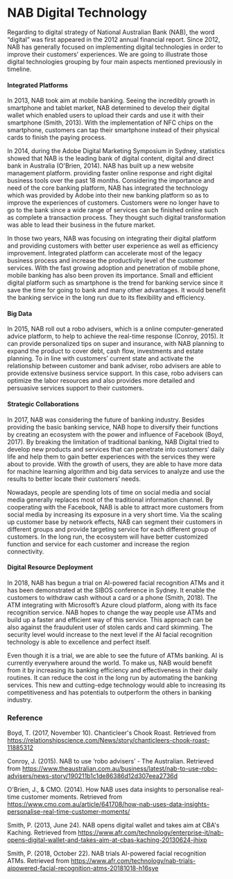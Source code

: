 # NAB Digital Technology

Regarding to digital strategy of National Australian Bank (NAB), the word “digital” was first appeared in the 2012 annual financial report. Since 2012, NAB has generally focused on implementing digital technologies in order to improve their customers’ experiences. We are going to illustrate those digital technologies grouping by four main aspects mentioned previously in timeline.

#### Integrated Platforms

In 2013, NAB took aim at mobile banking. Seeing the incredibly growth in smartphone and tablet market, NAB determined to develop their digital wallet which enabled users to upload their cards and use it with their smartphone (Smith, 2013). With the implementation of NFC chips on the smartphone, customers can tap their smartphone instead of their physical cards to finish the paying process.  

In 2014, during the Adobe Digital Marketing Symposium in Sydney, statistics showed that NAB is the leading bank of digital content, digital and direct bank in Australia (O'Brien, 2014). NAB has built up a new website management platform. providing faster online response and right digital business tools over the past 18 months. Considering the importance and need of the core banking platform, NAB has integrated the technology which was provided by Adobe into their new banking platform so as to improve the experiences of customers. Customers were no longer have to go to the bank since a wide range of services can be finished online such as complete a transaction process.  They thought such digital transformation was able to lead their business in the future market. 

In those two years, NAB was focusing on integrating their digital platform and providing customers with better user experience as well as efficiency improvement. Integrated platform can accelerate most of the legacy business process and increase the productivity level of the customer services. With the fast growing adoption and penetration of mobile phone, mobile banking has also been proven its importance. Small and efficient digital platform such as smartphone is the trend for banking service since it save the time for going to bank and many other advantages. It would benefit the banking service in the long run due to its flexibility and efficiency. 

####  Big Data

In 2015, NAB roll out a robo advisers, which is a online computer-generated advice platform, to help to achieve the real-time response (Conroy, 2015). It can provide personalized tips on super and insurance, with NAB planning to expand the product to cover debt, cash flow, investments and estate planning. To in line with customers’ current state and activate the relationship between customer and bank adviser, robo advisers are able to provide extensive business service support. In this case, robo advisers can optimize the labor resources and also provides more detailed and persuasive services support to their customers. 

 

#### Strategic Collaborations

In 2017, NAB was considering the future of banking industry. Besides providing the basic banking service, NAB hope to diversify their functions by creating an ecosystem with the power and influence of Facebook (Boyd, 2017). By breaking the limitation of traditional banking, NAB Digital tried to develop new products and services that can penetrate into customers’ daily life and help them to gain better experiences with the services they were about to provide. With the growth of users, they are able to have more data for machine learning algorithm and big data services to analyze and use the results to better locate their customers’ needs. 

Nowadays, people are spending lots of time on social media and social media generally replaces most of the traditional information channel. By cooperating with the Facebook, NAB is able to attract more customers from social media by increasing its exposure in a very short time. Via the scaling up customer base by network effects, NAB can segment their customers in different groups and provide targeting service for each different group of customers. In the long run, the ecosystem will have better customized function and service for each customer and increase the region connectivity.  

#### Digital Resource Deployment

In 2018, NAB has begun a trial on AI-powered facial recognition ATMs and it has been demonstrated at the SIBOS conference in Sydney. It enable the customers to withdraw cash without a card or a phone (Smith, 2018). The ATM integrating with Microsoft’s Azure cloud platform, along with its face recognition service. NAB hopes to change the way people use ATMs and build up a faster and efficient way of this service. This approach can be also against the fraudulent user of stolen cards and card skimming. The security level would increase to the next level if the AI facial recognition technology is able to excellence and perfect itself. 

Even though it is a trial, we are able to see the future of ATMs banking. AI is currently everywhere around the world. To make us, NAB would benefit from it by increasing its banking efficiency and effectiveness in their daily routines. It can reduce the cost in the long run by automating the banking services. This new and cutting-edge technology would able to increasing its competitiveness and has potentials to outperform the others in banking industry.



### Reference

Boyd, T. (2017, November 10). Chanticleer's Chook Roast. Retrieved from https://relationshipscience.com/News/story/chanticleers-chook-roast-11885312

Conroy, J. (2015). NAB to use ‘robo advisers’ - The Australian. Retrieved from https://www.theaustralian.com.au/business/latest/nab-to-use-robo-advisers/news-story/190211b1c1de86386d12d307eea2736d

O'Brien, J., & CMO. (2014). How NAB uses data insights to personalise real-time customer moments. Retrieved from https://www.cmo.com.au/article/641708/how-nab-uses-data-insights-personalise-real-time-customer-moments/

Smith, P. (2013, June 24). NAB opens digital wallet and takes aim at CBA's Kaching. Retrieved from https://www.afr.com/technology/enterprise-it/nab-opens-digital-wallet-and-takes-aim-at-cbas-kaching-20130624-jhixp

Smith, P. (2018, October 22). NAB trials AI-powered facial recognition ATMs. Retrieved from https://www.afr.com/technology/nab-trials-aipowered-facial-recognition-atms-20181018-h16sye



